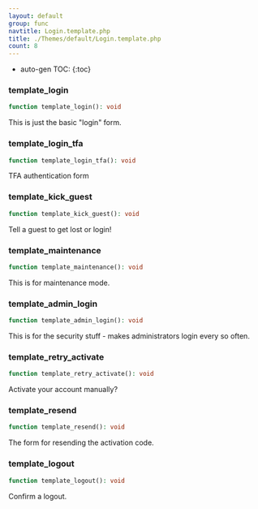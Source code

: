 ```yaml
---
layout: default
group: func
navtitle: Login.template.php
title: ./Themes/default/Login.template.php
count: 8
---
```

* auto-gen TOC:
{:toc}
### template_login

```php
function template_login(): void
```
This is just the basic "login" form.



### template_login_tfa

```php
function template_login_tfa(): void
```
TFA authentication form



### template_kick_guest

```php
function template_kick_guest(): void
```
Tell a guest to get lost or login!



### template_maintenance

```php
function template_maintenance(): void
```
This is for maintenance mode.



### template_admin_login

```php
function template_admin_login(): void
```
This is for the security stuff - makes administrators login every so often.



### template_retry_activate

```php
function template_retry_activate(): void
```
Activate your account manually?



### template_resend

```php
function template_resend(): void
```
The form for resending the activation code.



### template_logout

```php
function template_logout(): void
```
Confirm a logout.



